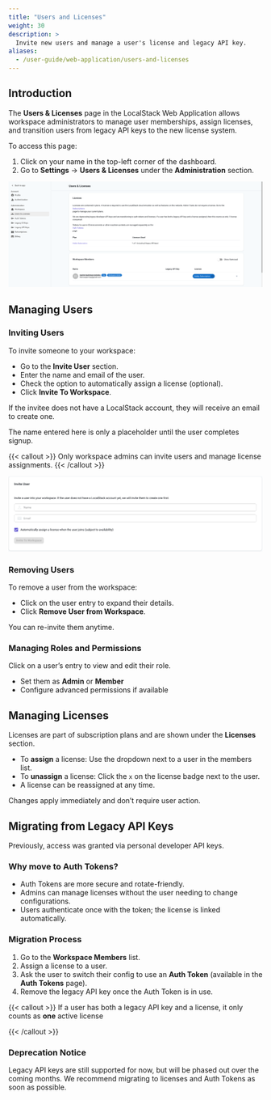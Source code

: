 ```yaml
---
title: "Users and Licenses"
weight: 30
description: >
  Invite new users and manage a user's license and legacy API key.
aliases:
  - /user-guide/web-application/users-and-licenses
---
```


## Introduction

The **Users & Licenses** page in the LocalStack Web Application allows workspace administrators to manage user memberships, assign licenses, and transition users from legacy API keys to the new license system.

To access this page:
1. Click on your name in the top-left corner of the dashboard.
2. Go to **Settings** → **Users & Licenses** under the **Administration** section.

<img src="users-licenses-page.png" width="800px" alt="Users & Licenses management screen" title="Users & Licenses management screen">

## Managing Users

### Inviting Users

To invite someone to your workspace:

- Go to the **Invite User** section.
- Enter the name and email of the user.
- Check the option to automatically assign a license (optional).
- Click **Invite To Workspace**.

If the invitee does not have a LocalStack account, they will receive an email to create one.

The name entered here is only a placeholder until the user completes signup.

{{< callout >}}
Only workspace admins can invite users and manage license assignments.
{{< /callout >}}

<img src="invite-user.png" width="700px" alt="Invite user form" title="Invite user form">

### Removing Users

To remove a user from the workspace:

- Click on the user entry to expand their details.
- Click **Remove User from Workspace**.

You can re-invite them anytime.

### Managing Roles and Permissions

Click on a user’s entry to view and edit their role.

- Set them as **Admin** or **Member**
- Configure advanced permissions if available

## Managing Licenses

Licenses are part of subscription plans and are shown under the **Licenses** section.

- To **assign** a license: Use the dropdown next to a user in the members list.
- To **unassign** a license: Click the `x` on the license badge next to the user.
- A license can be reassigned at any time.

Changes apply immediately and don’t require user action.

## Migrating from Legacy API Keys

Previously, access was granted via personal developer API keys.

### Why move to Auth Tokens?

- Auth Tokens are more secure and rotate-friendly.
- Admins can manage licenses without the user needing to change configurations.
- Users authenticate once with the token; the license is linked automatically.

### Migration Process

1. Go to the **Workspace Members** list.
2. Assign a license to a user.
3. Ask the user to switch their config to use an **Auth Token** (available in the **Auth Tokens** page).
4. Remove the legacy API key once the Auth Token is in use.

{{< callout >}}
If a user has both a legacy API key and a license, it only counts as **one** active license

{{< /callout >}}

### Deprecation Notice

Legacy API keys are still supported for now, but will be phased out over the coming months.
We recommend migrating to licenses and Auth Tokens as soon as possible.
